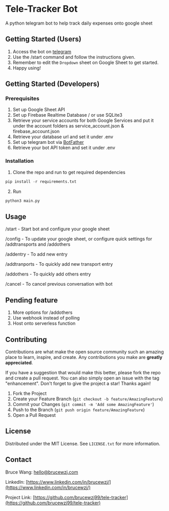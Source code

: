 # Tele-Tracker Bot
A python telegram bot to help track daily expenses onto google sheet

## Getting Started (Users)
1. Access the bot on [telegram](https://t.me/telefinance_tracker_bot) 
2. Use the /start command and follow the instructions given.
3. Remember to edit the `Dropdown` sheet on Google Sheet to get started.
4. Happy using!

## Getting Started (Developers)
### Prerequisites
1. Set up Google Sheet API
2. Set up Firebase Realtime Database / or use SQLite3
3. Retrieve your service accounts for both Google Services and put it under the account folders as service_account.json & firebase_account.json
4. Retrieve your database url and set it under .env
5. Set up telegram bot via [BotFather](https://t.me/BotFather)
6. Retrieve your bot API token and set it under .env

### Installation
1. Clone the repo and run to get required dependencies
```python
pip install -r requirements.txt
```
2. Run
```python
python3 main.py
```

## Usage
/start - Start bot and configure your google sheet

/config - To update your google sheet, or configure quick settings for /addtransports and /addothers

/addentry - To add new entry

/addtranports - To quickly add new transport entry

/addothers - To quickly add others entry

/cancel - To cancel previous conversation with bot

## Pending feature
1. More options for /addothers
2. Use webhook instead of polling
3. Host onto serverless function

## Contributing

Contributions are what make the open source community such an amazing place to learn, inspire, and create. Any contributions you make are **greatly appreciated**.

If you have a suggestion that would make this better, please fork the repo and create a pull request. You can also simply open an issue with the tag "enhancement".
Don't forget to give the project a star! Thanks again!

1. Fork the Project
2. Create your Feature Branch (`git checkout -b feature/AmazingFeature`)
3. Commit your Changes (`git commit -m 'Add some AmazingFeature'`)
4. Push to the Branch (`git push origin feature/AmazingFeature`)
5. Open a Pull Request

## License

Distributed under the MIT License. See `LICENSE.txt` for more information.

<!-- CONTACT -->
## Contact

Bruce Wang: hello@brucewzj.com

LinkedIn: [https://www.linkedin.com/in/brucewzj/](https://www.linkedin.com/in/brucewzj/)

Project Link: [https://github.com/brucewzj99/tele-tracker](https://github.com/brucewzj99/tele-tracker)




